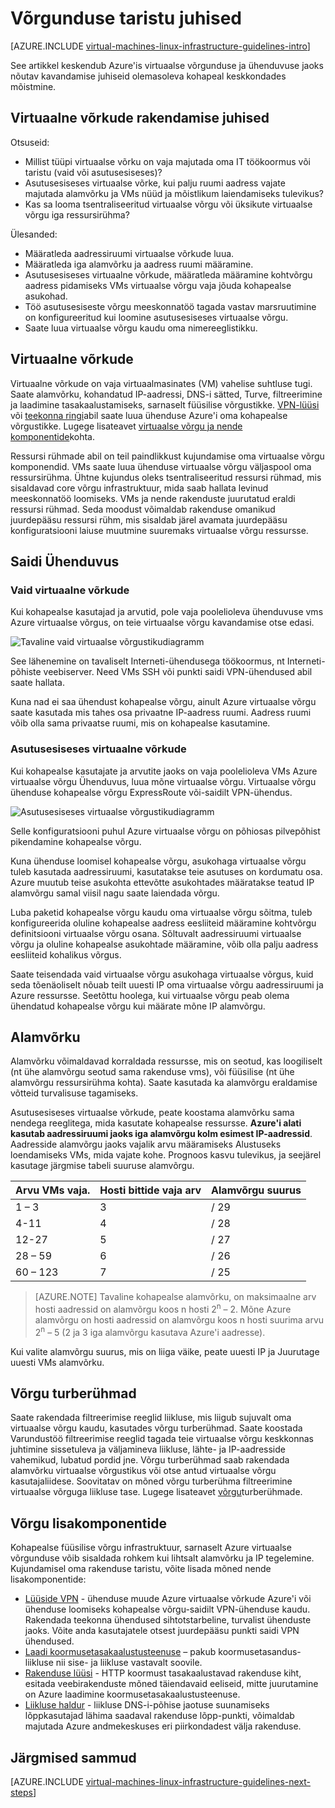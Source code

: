 <properties
    pageTitle="Networking taristu juhised | Microsoft Azure'i"
    description="Teavet ja rakendamist suuniseid virtuaalse võrgunduse Azure taristu teenused kasutamise kohta."
    documentationCenter=""
    services="virtual-machines-linux"
    authors="iainfoulds"
    manager="timlt"
    editor=""
    tags="azure-resource-manager"/>

<tags
    ms.service="virtual-machines-linux"
    ms.workload="infrastructure-services"
    ms.tgt_pltfrm="vm-linux"
    ms.devlang="na"
    ms.topic="article"
    ms.date="09/08/2016"
    ms.author="iainfou"/>

# <a name="networking-infrastructure-guidelines"></a>Võrgunduse taristu juhised

[AZURE.INCLUDE [virtual-machines-linux-infrastructure-guidelines-intro](../../includes/virtual-machines-linux-infrastructure-guidelines-intro.md)] 

See artikkel keskendub Azure'is virtuaalse võrgunduse ja ühenduvuse jaoks nõutav kavandamise juhiseid olemasoleva kohapeal keskkondades mõistmine.


## <a name="implementation-guidelines-for-virtual-networks"></a>Virtuaalne võrkude rakendamise juhised

Otsuseid:

- Millist tüüpi virtuaalse võrku on vaja majutada oma IT töökoormus või taristu (vaid või asutusesiseses)?
- Asutusesiseses virtuaalse võrke, kui palju ruumi aadress vajate majutada alamvõrku ja VMs nüüd ja mõistlikum laiendamiseks tulevikus?
- Kas sa looma tsentraliseeritud virtuaalse võrgu või üksikute virtuaalse võrgu iga ressursirühma?

Ülesanded:

- Määratleda aadressiruumi virtuaalse võrkude luua.
- Määratleda iga alamvõrku ja aadress ruumi määramine.
- Asutusesiseses virtuaalne võrkude, määratleda määramine kohtvõrgu aadress pidamiseks VMs virtuaalse võrgu vaja jõuda kohapealse asukohad.
- Töö asutusesiseste võrgu meeskonnatöö tagada vastav marsruutimine on konfigureeritud kui loomine asutusesiseses virtuaalse võrgu.
- Saate luua virtuaalse võrgu kaudu oma nimereeglistikku.


## <a name="virtual-networks"></a>Virtuaalne võrkude

Virtuaalne võrkude on vaja virtuaalmasinates (VM) vahelise suhtluse tugi. Saate alamvõrku, kohandatud IP-aadressi, DNS-i sätted, Turve, filtreerimine ja laadimine tasakaalustamiseks, sarnaselt füüsilise võrgustikke. [VPN-lüüsi](../vpn-gateway/vpn-gateway-about-vpngateways.md) või [teekonna ringi](../expressroute/expressroute-introduction.md)abil saate luua ühenduse Azure'i oma kohapealse võrgustikke. Lugege lisateavet [virtuaalse võrgu ja nende komponentide](../virtual-network/virtual-networks-overview.md)kohta.

Ressursi rühmade abil on teil paindlikkust kujundamise oma virtuaalse võrgu komponendid. VMs saate luua ühenduse virtuaalse võrgu väljaspool oma ressursirühma. Ühtne kujundus oleks tsentraliseeritud ressursi rühmad, mis sisaldavad core võrgu infrastruktuur, mida saab hallata levinud meeskonnatöö loomiseks. VMs ja nende rakenduste juurutatud eraldi ressursi rühmad. Seda moodust võimaldab rakenduse omanikud juurdepääsu ressursi rühm, mis sisaldab järel avamata juurdepääsu konfiguratsiooni laiuse muutmine suuremaks virtuaalse võrgu ressursse.

## <a name="site-connectivity"></a>Saidi Ühenduvus

### <a name="cloud-only-virtual-networks"></a>Vaid virtuaalne võrkude
Kui kohapealse kasutajad ja arvutid, pole vaja poolelioleva ühenduvuse vms Azure virtuaalse võrgus, on teie virtuaalse võrgu kavandamise otse edasi.

![Tavaline vaid virtuaalse võrgustikudiagramm](./media/virtual-machines-common-infrastructure-service-guidelines/vnet01.png)

See lähenemine on tavaliselt Interneti-ühendusega töökoormus, nt Interneti-põhiste veebiserver. Need VMs SSH või punkti saidi VPN-ühendused abil saate hallata.

Kuna nad ei saa ühendust kohapealse võrgu, ainult Azure virtuaalse võrgu saate kasutada mis tahes osa privaatne IP-aadress ruumi. Aadress ruumi võib olla sama privaatse ruumi, mis on kohapealse kasutamine.


### <a name="cross-premises-virtual-networks"></a>Asutusesiseses virtuaalne võrkude
Kui kohapealse kasutajate ja arvutite jaoks on vaja poolelioleva VMs Azure virtuaalse võrgu Ühenduvus, luua mõne virtuaalse võrgu. Virtuaalse võrgu ühenduse kohapealse võrgu ExpressRoute või-saidilt VPN-ühendus.

![Asutusesiseses virtuaalse võrgustikudiagramm](./media/virtual-machines-common-infrastructure-service-guidelines/vnet02.png)

Selle konfiguratsiooni puhul Azure virtuaalse võrgu on põhiosas pilvepõhist pikendamine kohapealse võrgu.

Kuna ühenduse loomisel kohapealse võrgu, asukohaga virtuaalse võrgu tuleb kasutada aadressiruumi, kasutatakse teie asutuses on kordumatu osa. Azure muutub teise asukohta ettevõtte asukohtades määratakse teatud IP alamvõrgu samal viisil nagu saate laiendada võrgu.

Luba paketid kohapealse võrgu kaudu oma virtuaalse võrgu sõitma, tuleb konfigureerida oluline kohapealse aadress eesliiteid määramine kohtvõrgu definitsiooni virtuaalse võrgu osana. Sõltuvalt aadressiruumi virtuaalse võrgu ja oluline kohapealse asukohtade määramine, võib olla palju aadress eesliiteid kohalikus võrgus.

Saate teisendada vaid virtuaalse võrgu asukohaga virtuaalse võrgus, kuid seda tõenäoliselt nõuab teilt uuesti IP oma virtuaalse võrgu aadressiruumi ja Azure ressursse. Seetõttu hoolega, kui virtuaalse võrgu peab olema ühendatud kohapealse võrgu kui määrate mõne IP alamvõrgu.

## <a name="subnets"></a>Alamvõrku
Alamvõrku võimaldavad korraldada ressursse, mis on seotud, kas loogiliselt (nt ühe alamvõrgu seotud sama rakenduse vms), või füüsilise (nt ühe alamvõrgu ressursirühma kohta). Saate kasutada ka alamvõrgu eraldamise võtteid turvalisuse tagamiseks.

Asutusesiseses virtuaalse võrkude, peate koostama alamvõrku sama nendega reeglitega, mida kasutate kohapealse ressursse. **Azure'i alati kasutab aadressiruumi jaoks iga alamvõrgu kolm esimest IP-aadressid**. Aadresside alamvõrgu jaoks vajalik arvu määramiseks Alustuseks loendamiseks VMs, mida vajate kohe. Prognoos kasvu tulevikus, ja seejärel kasutage järgmise tabeli suuruse alamvõrgu.

Arvu VMs vaja. | Hosti bittide vaja arv | Alamvõrgu suurus
--- | --- | ---
1 – 3 | 3 | / 29
4-11     | 4 | / 28
12-27 | 5 | / 27
28 – 59 | 6 | / 26
60 – 123 | 7 | / 25

> [AZURE.NOTE] Tavaline kohapealse alamvõrku, on maksimaalne arv hosti aadressid on alamvõrgu koos n hosti 2<sup>n</sup> – 2. Mõne Azure alamvõrgu on hosti aadressid on alamvõrgu koos n hosti suurima arvu 2<sup>n</sup> – 5 (2 ja 3 iga alamvõrgu kasutava Azure'i aadresse).

Kui valite alamvõrgu suurus, mis on liiga väike, peate uuesti IP ja Juurutage uuesti VMs alamvõrku.


## <a name="network-security-groups"></a>Võrgu turberühmad
Saate rakendada filtreerimise reeglid liikluse, mis liigub sujuvalt oma virtuaalse võrgu kaudu, kasutades võrgu turberühmad. Saate koostada Varundustöö filtreerimise reeglid tagada teie virtuaalse võrgu keskkonnas juhtimine sissetuleva ja väljamineva liikluse, lähte- ja IP-aadresside vahemikud, lubatud pordid jne. Võrgu turberühmad saab rakendada alamvõrku virtuaalse võrgustikus või otse antud virtuaalse võrgu kasutajaliidese. Soovitatav on mõned võrgu turberühma filtreerimine virtuaalse võrguga liikluse tase. Lugege lisateavet [võrgu](../virtual-network/virtual-networks-nsg.md)turberühmade.


## <a name="additional-network-components"></a>Võrgu lisakomponentide
Kohapealse füüsilise võrgu infrastruktuur, sarnaselt Azure virtuaalse võrgunduse võib sisaldada rohkem kui lihtsalt alamvõrku ja IP tegelemine. Kujundamisel oma rakenduse taristu, võite lisada mõned nende lisakomponentide:

- [Lüüside VPN](../vpn-gateway/vpn-gateway-about-vpngateways.md) - ühenduse muude Azure virtuaalse võrkude Azure'i või ühenduse loomiseks kohapealse võrgu-saidilt VPN-ühenduse kaudu. Rakendada teekonna ühendused sihtotstarbeline, turvalist ühenduste jaoks. Võite anda kasutajatele otsest juurdepääsu punkti saidi VPN ühendused.
- [Laadi koormusetasakaalustusteenuse](../load-balancer/load-balancer-overview.md) – pakub koormusetasandus-liikluse nii sise- ja liikluse vastavalt soovile.
- [Rakenduse lüüsi](../application-gateway/application-gateway-introduction.md) - HTTP koormust tasakaalustavad rakenduse kiht, esitada veebirakenduste mõned täiendavaid eeliseid, mitte juurutamine on Azure laadimine koormusetasakaalustusteenuse.
- [Liikluse haldur](../traffic-manager/traffic-manager-overview.md) - liikluse DNS-i-põhise jaotuse suunamiseks lõppkasutajad lähima saadaval rakenduse lõpp-punkti, võimaldab majutada Azure andmekeskuses eri piirkondadest välja rakenduse.


## <a name="next-steps"></a>Järgmised sammud

[AZURE.INCLUDE [virtual-machines-linux-infrastructure-guidelines-next-steps](../../includes/virtual-machines-linux-infrastructure-guidelines-next-steps.md)] 